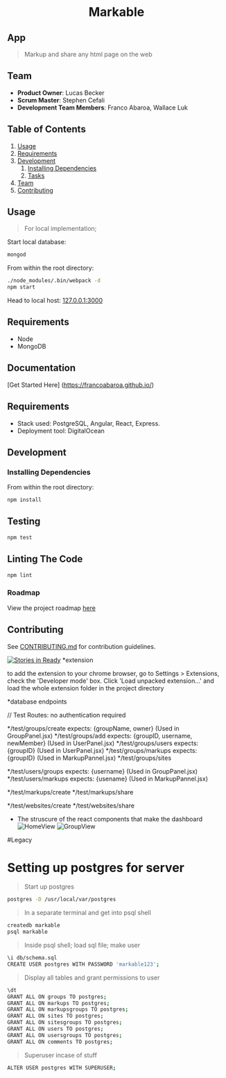 <h1 align="center"> Markable </h1>

## App

> Markup and share any html page on the web

## Team

  - __Product Owner__: Lucas Becker
  - __Scrum Master__: Stephen Cefali
  - __Development Team Members__: Franco Abaroa, Wallace Luk

## Table of Contents

1. [Usage](#Usage)
1. [Requirements](#requirements)
1. [Development](#development)
    1. [Installing Dependencies](#installing-dependencies)
    1. [Tasks](#tasks)
1. [Team](#team)
1. [Contributing](#contributing)

## Usage

> For local implementation;

Start local database:

```sh
mongod
```

From within the root directory:

```sh
./node_modules/.bin/webpack -d
npm start
```

Head to local host: [127.0.0.1:3000](http://127.0.0.1:3000)

## Requirements

- Node
- MongoDB

## Documentation

[Get Started Here] (https://francoabaroa.github.io/)

## Requirements

- Stack used: PostgreSQL, Angular, React, Express.
- Deployment tool: DigitalOcean

## Development

### Installing Dependencies

From within the root directory:

```sh
npm install
```
## Testing

```sh
npm test
```
## Linting The Code

```sh
npm lint
```

### Roadmap

View the project roadmap [here](https://github.com/EthicalPickles/2016-09-greenfield/issues)


## Contributing

See [CONTRIBUTING.md](CONTRIBUTING.md) for contribution guidelines.

</p>



[![Stories in Ready](https://badge.waffle.io/unexpectedreboots/unexpectedreboots.png?label=ready&title=Ready)](https://waffle.io/unexpectedreboots/unexpectedreboots)
*extension

to add the extension to your chrome browser, go to Settings > Extensions, check the 'Developer mode' box. Click 'Load unpacked extension...' and load the whole extension folder in the project directory

*database endpoints

// Test Routes: no authentication required

*/test/groups/create expects: {groupName, owner}  (Used in GroupPanel.jsx)
*/test/groups/add  expects: {groupID, username, newMember} (Used in UserPanel.jsx)
*/test/groups/users  expects: {groupID} (Used in UserPanel.jsx)
*/test/groups/markups expects: {groupID} (Used in MarkupPannel.jsx)
*/test/groups/sites

*/test/users/groups expects: {username}  (Used in GroupPanel.jsx)
*/test/users/markups  expects: {usename} (Used in MarkupPannel.jsx)

*/test/markups/create
*/test/markups/share

*/test/websites/create
*/test/websites/share


* The struscure of the react components that make the dashboard
![HomeView](http://dylanlrrb.github.io/HomeView.png)
![GroupView](http://dylanlrrb.github.io/GroupView.png)


#Legacy

# Setting up postgres for server

> Start up postgres
```sh
postgres -D /usr/local/var/postgres
```

>In a separate terminal and get into psql shell
```sh
createdb markable
psql markable
```
>Inside psql shell; load sql file; make user
```sh
\i db/schema.sql
CREATE USER postgres WITH PASSWORD 'markable123';
```
>Display all tables and grant permissions to user
```sh
\dt
GRANT ALL ON groups TO postgres;
GRANT ALL ON markups TO postgres;
GRANT ALL ON markupsgroups TO postgres;
GRANT ALL ON sites TO postgres;
GRANT ALL ON sitesgroups TO postgres;
GRANT ALL ON users TO postgres;
GRANT ALL ON usersgroups TO postgres;
GRANT ALL ON comments TO postgres;
```
>Superuser incase of stuff
```sh
ALTER USER postgres WITH SUPERUSER;
```
